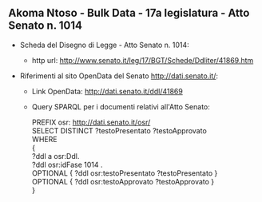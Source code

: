 ## Akoma Ntoso - Bulk Data - 17a legislatura - Atto Senato n. 1014 ##

* Scheda del Disegno di Legge - Atto Senato n. 1014:
	* http url: http://www.senato.it/leg/17/BGT/Schede/Ddliter/41869.htm

* Riferimenti al sito OpenData del Senato http://dati.senato.it/:
	* Link OpenData: http://dati.senato.it/ddl/41869
	* Query SPARQL per i documenti relativi all'Atto Senato:

        PREFIX osr: <http://dati.senato.it/osr/>  
		SELECT DISTINCT ?testoPresentato ?testoApprovato  
		WHERE  
		{  
		    ?ddl a osr:Ddl.  
		    ?ddl osr:idFase 1014 .  
		    OPTIONAL { ?ddl osr:testoPresentato ?testoPresentato }  
		    OPTIONAL { ?ddl osr:testoApprovato ?testoApprovato }  
		}
		